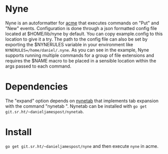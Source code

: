 # Nyne
Nyne is an autoformatter for [acme](http://acme.cat-v.org/) that executes commands on "Put" and "New" events. Configuration is done through a json formatted config file located at $HOME/lib/nyne by default. You can copy example.config to this location to give it a try. The path to the config file can also be set by exporting the $NYNERULES variable in your environment like `NYNERULES=/home/daniel/.nyne`. As you can see in the example, Nyne supports running multiple commands for a group of file extensions and requires the $NAME macro to be placed in a sensible location within the args passed to each command.

# Dependencies
The "expand" option depends on [nynetab](https://git.sr.ht/~danieljamespost/nynetab) that implements tab expansion with the command "nynetab <width>". Nynetab can be installed with `go get git.sr.ht/~danieljamespost/nynetab`.

# Install
`go get git.sr.ht/~danieljamespost/nyne` and then execute `nyne` in acme.